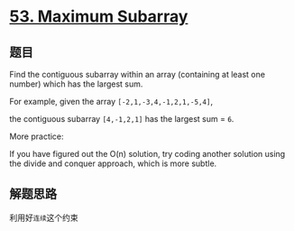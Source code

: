 # [53. Maximum Subarray](https://leetcode-cn.com/problems/maximum-subarray/)

## 题目

Find the contiguous subarray within an array (containing at least one number) which has the largest sum.

For example, given the array `[-2,1,-3,4,-1,2,1,-5,4]`,

the contiguous subarray `[4,-1,2,1]` has the largest sum = `6`.

More practice:

If you have figured out the O(n) solution, try coding another solution using the divide and conquer approach, which is more subtle.

## 解题思路

利用好`连续`这个约束
